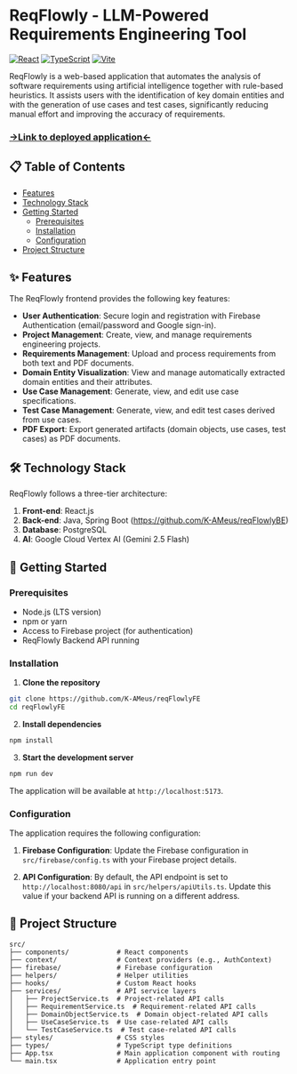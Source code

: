 # ReqFlowly - LLM-Powered Requirements Engineering Tool

[![React](https://img.shields.io/badge/React-19.0-blue)](https://reactjs.org/)
[![TypeScript](https://img.shields.io/badge/TypeScript-5.7-blue)](https://www.typescriptlang.org/)
[![Vite](https://img.shields.io/badge/Vite-6.2-green)](https://vitejs.dev/)

ReqFlowly is a web-based application that automates the analysis of software requirements using artificial intelligence together with rule-based heuristics. It assists users with the identification of key domain entities and with the generation of use cases and test cases, significantly reducing manual effort and improving the accuracy of requirements.

### [->Link to deployed application<-](https://reqflowly.up.railway.app/)

## 📋 Table of Contents

- [Features](#-features)
- [Technology Stack](#-technology-stack)
- [Getting Started](#-getting-started)
  - [Prerequisites](#prerequisites)
  - [Installation](#installation)
  - [Configuration](#configuration)
- [Project Structure](#-project-structure)

## ✨ Features

The ReqFlowly frontend provides the following key features:

- **User Authentication**: Secure login and registration with Firebase Authentication (email/password and Google sign-in).
- **Project Management**: Create, view, and manage requirements engineering projects.
- **Requirements Management**: Upload and process requirements from both text and PDF documents.
- **Domain Entity Visualization**: View and manage automatically extracted domain entities and their attributes.
- **Use Case Management**: Generate, view, and edit use case specifications.
- **Test Case Management**: Generate, view, and edit test cases derived from use cases.
- **PDF Export**: Export generated artifacts (domain objects, use cases, test cases) as PDF documents.

## 🛠 Technology Stack

ReqFlowly follows a three-tier architecture:

1. **Front-end**: React.js
2. **Back-end**: Java, Spring Boot (https://github.com/K-AMeus/reqFlowlyBE)
3. **Database**: PostgreSQL
4. **AI**: Google Cloud Vertex AI (Gemini 2.5 Flash)

## 🚀 Getting Started

### Prerequisites

- Node.js (LTS version)
- npm or yarn
- Access to Firebase project (for authentication)
- ReqFlowly Backend API running

### Installation

1. **Clone the repository**

```bash
git clone https://github.com/K-AMeus/reqFlowlyFE
cd reqFlowlyFE
```

2. **Install dependencies**

```bash
npm install
```

3. **Start the development server**

```bash
npm run dev
```

The application will be available at `http://localhost:5173`.

### Configuration

The application requires the following configuration:

1. **Firebase Configuration**: Update the Firebase configuration in `src/firebase/config.ts` with your Firebase project details.

2. **API Configuration**: By default, the API endpoint is set to `http://localhost:8080/api` in `src/helpers/apiUtils.ts`. Update this value if your backend API is running on a different address.


## 📁 Project Structure

```
src/
├── components/            # React components
├── context/               # Context providers (e.g., AuthContext)
├── firebase/              # Firebase configuration
├── helpers/               # Helper utilities
├── hooks/                 # Custom React hooks
├── services/              # API service layers
│   ├── ProjectService.ts  # Project-related API calls
│   ├── RequirementService.ts  # Requirement-related API calls
│   ├── DomainObjectService.ts  # Domain object-related API calls
│   ├── UseCaseService.ts  # Use case-related API calls
│   └── TestCaseService.ts  # Test case-related API calls
├── styles/                # CSS styles
├── types/                 # TypeScript type definitions
├── App.tsx                # Main application component with routing
└── main.tsx               # Application entry point
```